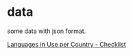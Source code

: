 # data
some data with json format.

[Languages in Use per Country - Checklist](https://lingohub.com/academy/best-practices/languages-per-country)
